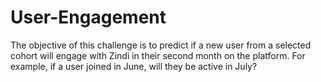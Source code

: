 # User-Engagement

The objective of this challenge is to predict if a new user from a selected cohort will engage with Zindi in their second month on the platform. For example, if a user joined in June, will they be active in July?
